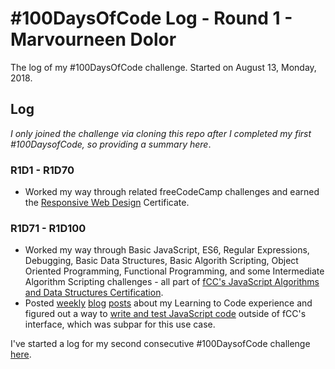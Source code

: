 # #100DaysOfCode Log - Round 1 - Marvourneen Dolor

The log of my #100DaysOfCode challenge. Started on August 13, Monday, 2018.

## Log
_I only joined the challenge via cloning this repo after I completed my first #100DaysofCode, so providing a summary here_.

### R1D1 - R1D70
- Worked my way through related freeCodeCamp challenges and earned the [Responsive Web Design](https://www.freecodecamp.org/certification/marvokdolor/responsive-web-design) Certificate.

### R1D71 - R1D100
- Worked my way through Basic JavaScript, ES6, Regular Expressions, Debugging, Basic Data Structures, Basic Algorith Scripting, Object Oriented Programming, Functional Programming, and some Intermediate Algorithm Scripting challenges - all part of [fCC's JavaScript Algorithms and Data Structures Certification](https://learn.freecodecamp.org/).
- Posted [weekly](https://mkdolor.tumblr.com/post/180272303751/learning-to-code-weekly-update-11192018) [blog](https://mkdolor.tumblr.com/post/180067995791/learning-to-code-weekly-update-11122018) [posts](https://mkdolor.tumblr.com/post/179787078382/learning-to-code-weekly-update-1152018) about my Learning to Code experience and figured out a way to [write and test JavaScript code](https://mkdolor.tumblr.com/post/180409330404/testing-javascript-code) outside of fCC's interface, which was subpar for this use case.

I've started a log for my second consecutive #100DaysofCode challenge [here](r2-log.md).
